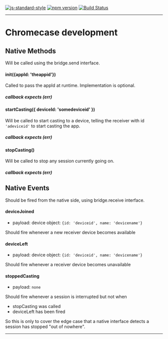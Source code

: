 [![js-standard-style](https://img.shields.io/badge/code%20style-standard-brightgreen.svg?style=flat)](https://github.com/feross/standard)
[![npm version](https://badge.fury.io/js/vigour-chromecast.svg)](https://badge.fury.io/js/vigour-chromecast)
[![Build Status](https://travis-ci.org/vigour-io/chromecast.svg?branch=develop)](https://travis-ci.org/vigour-io/chromecast)

___

# Chromecase development

## Native Methods
Will be called using the bridge.send interface.

#### init({appId: 'theappid'})
Called to pass the appId at runtime. Implementation is optional.

##### callback expects (err)

#### startCasting({ deviceId: 'somedeviceid' })
Will be called to start casting to a device, telling the receiver with id `'adeviceid'` to start casting the app.

##### callback expects (err)

#### stopCasting()

Will be called to stop any session currently going on.

##### callback expects (err)

## Native Events
Should be fired from the native side, using bridge.receive interface.

#### deviceJoined 
- payload: device object: `{id: 'deviceid', name: 'devicename'}`

Should fire whenever a new receiver device becomes available

#### deviceLeft
- payload: device object: `{id: 'deviceid', name: 'devicename'}`

Should fire whenever a receiver device becomes unavailable

#### stoppedCasting
- payload: `none`

Should fire whenever a session is interrupted but not when
- stopCasting was called
- deviceLeft has been fired

So this is only to cover the edge case that a native interface detects a session has  stopped "out of nowhere".

___
